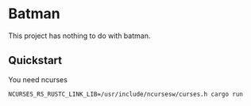 
# Batman

This project has nothing to do with batman.

## Quickstart

You need ncurses

```console
NCURSES_RS_RUSTC_LINK_LIB=/usr/include/ncursesw/curses.h cargo run
```
